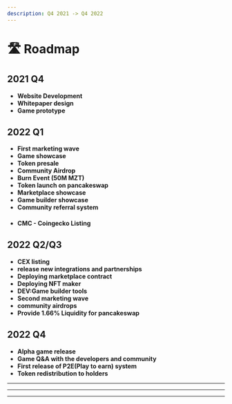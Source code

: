 ```yaml
---
description: Q4 2021 -> Q4 2022
---
```


# 🛣 Roadmap

## **2021 Q4**

* **Website Development**
* **Whitepaper design**
* **Game prototype**



## 2022 Q1

* **First marketing wave**&#x20;
* **Game showcase**
* **Token presale**
* **Community Airdrop**
* **Burn Event (50M MZT)**
* **Token launch on pancakeswap**
* **Marketplace showcase**
* **Game builder showcase**
* **Community referral system**
* #### CMC - Coingecko Listing

## 2022 Q2/Q3

* **CEX listing**&#x20;
* **release new integrations and partnerships**
* **Deploying marketplace contract**&#x20;
* **Deploying NFT maker**
* **DEV:Game builder tools**
* **Second marketing wave**
* **community airdrops**
* **Provide 1.66% Liquidity for pancakeswap**

## 2022 Q4

* **Alpha game release**&#x20;
* **Game Q\&A with the developers and community**
* **First release of P2E(Play to earn) system**
* **Token redistribution to holders**

****

****

****

